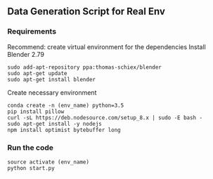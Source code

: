 ## Data Generation Script for Real Env

### Requirements
Recommend: create virtual environment for the dependencies
Install Blender 2.79
```shell
sudo add-apt-repository ppa:thomas-schiex/blender
sudo apt-get update
sudo apt-get install blender
```
Create necessary environment
```shell
conda create -n (env_name) python=3.5
pip install pillow
curl -sL https://deb.nodesource.com/setup_8.x | sudo -E bash -
sudo apt-get install -y nodejs
npm install optimist bytebuffer long
```


### Run the code
```shell
source activate (env_name)
python start.py
```